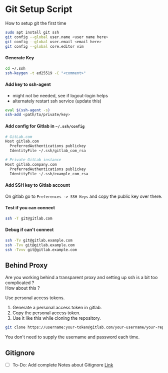 # Git Setup Script

How to setup git the first time

```bash
sudo apt install git ssh
git config --global user.name <user name here>
git config --global user.email <email here>
git config --global core.editor vim
```

#### Generate Key

```bash
cd ~/.ssh
ssh-keygen -t ed25519 -C "<comment>"
```

#### Add key to ssh-agent

* might not be needed, see if logout-login helps
* alternately restart ssh service (update this)

```bash
eval $(ssh-agent -s)
ssh-add <path/to/private/key>
```

#### Add config for Gitlab in `~/.ssh/config`

```bash
# GitLab.com
Host gitlab.com
  PreferredAuthentications publickey
  IdentityFile ~/.ssh/gitlab_com_rsa

# Private GitLab instance
Host gitlab.company.com
  PreferredAuthentications publickey
  IdentityFile ~/.ssh/example_com_rsa
```

#### Add SSH key to Gitlab account

On gitlab go to `Preferences -> SSH Keys` and copy the public key over there.

#### Test if you can connect

```bash
ssh -T git@gitlab.com
```

#### Debug if can't connect

```bash
ssh -Tv git@gitlab.example.com
ssh -Tvv git@gitlab.example.com
ssh -Tvvv git@gitlab.example.com
```

## Behind Proxy

Are you working behind a transparent proxy and setting up ssh is a bit too complicated ?  
How about this ?

Use personal access tokens.


1. Generate a personal access token in gitlab.
2. Copy the personal access token.
3. Use it like this while cloning the repository.
```bash
git clone https://username:your-token@gitlab.com/your-username/your-repository.git
```

You don't need to supply the username and password each time.

## Gitignore

- [ ] To-Do: Add complete Notes about Gitignore [Link](https://www.freecodecamp.org/news/gitignore-file-how-to-ignore-files-and-folders-in-git/)
